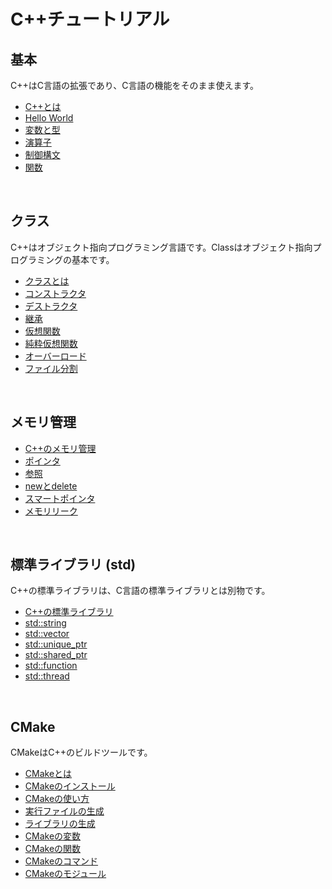 # C++チュートリアル

## 基本

C++はC言語の拡張であり、C言語の機能をそのまま使えます。

- [C++とは](./00_basic/01_about_cpp/index.md)
- [Hello World](./00_basic/02_hello_world/index.md)
- [変数と型](./00_basic/03_variable/index.md)
- [演算子](./00_basic/04_operator/index.md)
- [制御構文](./00_basic/05_control/index.md)
- [関数](./00_basic/06_function/index.md)

<br>

## クラス

C++はオブジェクト指向プログラミング言語です。Classはオブジェクト指向プログラミングの基本です。

- [クラスとは](./01_class/01_about_class/index.md)
- [コンストラクタ](./01_class/02_constructor/index.md)
- [デストラクタ](./01_class/03_destructor/index.md)
- [継承](./01_class/04_inheritance/index.md)
- [仮想関数](./01_class/05_virtual_function/index.md)
- [純粋仮想関数](./01_class/06_pure_virtual_function/index.md)
- [オーバーロード](./01_class/07_overload/index.md)
- [ファイル分割](./01_class/08_file_split/index.md)

<br>

## メモリ管理

- [C++のメモリ管理](./02_memory/01_memory_management/index.md)
- [ポインタ](./02_memory/02_pointer/index.md)
- [参照](./02_memory/03_reference/index.md)
- [newとdelete](./02_memory/04_new_delete/index.md)
- [スマートポインタ](./02_memory/05_smart_pointer/index.md)
- [メモリリーク](./02_memory/06_memory_leak/index.md)

<br>

## 標準ライブラリ (std)

C++の標準ライブラリは、C言語の標準ライブラリとは別物です。

- [C++の標準ライブラリ](./03_std/01_about_std/index.md)
- [std::string](./03_std/02_string/index.md)
- [std::vector](./03_std/03_vector/index.md)
- [std::unique_ptr](./03_std/09_unique_ptr/index.md)
- [std::shared_ptr](./03_std/10_shared_ptr/index.md)
- [std::function](./03_std/12_function/index.md)
- [std::thread](./03_std/13_thread/index.md)

<br>

## CMake

CMakeはC++のビルドツールです。

- [CMakeとは](./04_cmake/01_about_cmake/index.md)
- [CMakeのインストール](./04_cmake/02_install_cmake/index.md)
- [CMakeの使い方](./04_cmake/03_how_to_use_cmake/index.md)
- [実行ファイルの生成](./04_cmake/04_generate_executable/index.md)
- [ライブラリの生成](./04_cmake/05_generate_library/index.md)
- [CMakeの変数](./04_cmake/06_cmake_variable/index.md)
- [CMakeの関数](./04_cmake/07_cmake_function/index.md)
- [CMakeのコマンド](./04_cmake/08_cmake_command/index.md)
- [CMakeのモジュール](./04_cmake/09_cmake_module/index.md)

<br>
